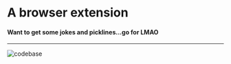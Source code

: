 # A browser extension
#### Want to get some jokes and picklines...go for __LMAO__
---

![codebase]()
